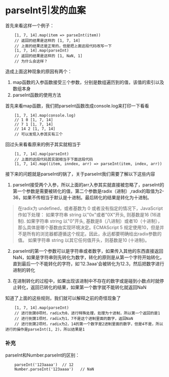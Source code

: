 # parseInt引发的血案

首先来看这样一个例子：
```
    [1, 7, 14].map(item => parseInt(item))
    // 返回的结果是这样的 [1, 7, 14]
    // 上面的结果还是正常的，但是把上面这段代码改写一下
    [1, 7, 14].map(parseInt)
    // 返回的结果是这样的 [1, NaN, 1]
    // 为什么会这样？
```

造成上面这种现象的原因有两个：
1. map函数的入参函数接受三个参数，分别是数组遍历到的值，该值的索引以及数组本身
2. parseInt函数的使用方法

首先来看map函数，我们把parseInt函数改成console.log来打印一下看看
```
    [1, 7, 14].map(console.log)
    // 1 0 [1, 7, 14]
    // 7 1 [1, 7, 14]
    // 14 2 [1, 7, 14]
    // 可以发现入参其实有三个
```
回过头来看看原来的例子其实就相当于

```
    [1, 7, 14].map(parseInt)
    // 上面的这段代码其实就相当于下面这段代码
    [1, 7, 14].map((item, inndex, arr) => parseInt(item, index, arr))
```

接下来的问题就是parseInt的锅了，关于parseInt我们需要了解以下这些内容

1. parseInt接受两个入参，所以上面的arr入参其实就直接被忽略了，parseInt的第一个参数是需要被转化的值，第二个参数是radix（进制）,radix的取值为2-36，如果不传相当于默认是十进制。最后转化的结果是转化为十进制。

> 在radix为 undefined，或者基数为 0 或者没有指定的情况下，JavaScript 作如下处理：
如果字符串 string 以"0x"或者"0X"开头, 则基数是16 (16进制).
如果字符串 string 以"0"开头, 基数是8（八进制）或者10（十进制），那么具体是哪个基数由实现环境决定。ECMAScript 5 规定使用10，但是并不是所有的浏览器都遵循这个规定。因此，永远都要明确给出radix参数的值。
如果字符串 string 以其它任何值开头，则基数是10 (十进制)。

2. parseInt的第一个参数可以是字符串或者数字，如果传入其他的东西直接返回NaN，如果是字符串则先转化为数字，转化的原则是从第一个字符开始转化，直到最后一个不能转化的字符，如'12.3aaa'会被转化为12.3，然后把数字进行进制的转化

3. 在进制转化的过程中，如果出现该进制中不存在的数字或是碰到小数点时就停止转化，返回已转化的结果，如果第一个数字就不能转化就返回NaN

知道了上面的这些规则，我们就可以解释之前的奇怪现象了

```
    [1, 7, 14].map(parseInt)
    // 进行到第0项时，radix为0，进行特殊处理，处理为十进制，所以第一个返回的是1
    // 进行到第1项时，radix为1，7不是这个进制里面的数字，返回NaN
    // 进行到第2项时，radix为2，14的第一个数字是2进制里面的数字，但是4不是，所以进行的操作是parseInt(1, 2)，所以结果是1
```


### 补充

parseInt和Number.parseInt的区别：

```
    parseInt('123aaaa')  // 12
    Number.parseInt('123aaaa')   // NaN
```